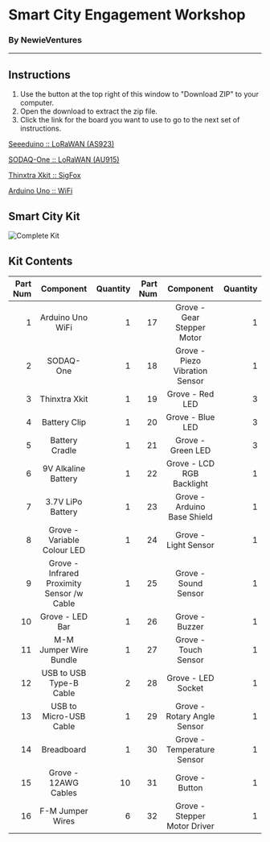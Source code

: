 # Smart City Engagement Workshop
### By NewieVentures

---

## Instructions

1. Use the button at the top right of this window to "Download ZIP" to your computer.
2. Open the download to extract the zip file.
3. Click the link for the board you want to use to go to the next set of instructions.

[Seeeduino :: LoRaWAN (AS923)](../master/LoRaWAN_AS923)

[SODAQ-One :: LoRaWAN (AU915)](../master/LoRaWAN_AU915)

[Thinxtra Xkit :: SigFox](../master/Sigfox)

[Arduino Uno :: WiFi](../master/WiFi)
  
## Smart City Kit

![Complete Kit][KitPhoto1]

## Kit Contents
|Part Num |Component |Quantity |Part Num |Component |Quantity
|---:|:---:|---:|---:|:---:|---:|
|1 | Arduino Uno WiFi |	1|17 | Grove - Gear Stepper Motor | 1
|2 | SODAQ-One | 1|18 | Grove - Piezo Vibration Sensor | 1
|3 | Thinxtra Xkit | 1|19 | Grove - Red LED | 3
|4 | Battery Clip | 1|20 | Grove - Blue LED | 3
|5 | Battery Cradle | 1|21 | Grove - Green LED | 3
|6 | 9V Alkaline Battery | 1|22 | Grove - LCD RGB Backlight | 1
|7 | 3.7V LiPo Battery | 1|23 | Grove - Arduino Base Shield | 1
|8 | Grove - Variable Colour LED | 1|24 | Grove - Light Sensor | 1
|9 | Grove - Infrared Proximity Sensor /w Cable | 1|25 | Grove - Sound Sensor | 1
|10 | Grove - LED Bar | 1|26 | Grove - Buzzer | 1
|11 | M-M Jumper Wire Bundle | 1|27 | Grove - Touch Sensor | 1
|12 | USB to USB Type-B Cable | 2|28 | Grove - LED Socket | 1
|13 | USB to Micro-USB Cable | 1|29 | Grove - Rotary Angle Sensor | 1
|14 | Breadboard | 1|30 | Grove - Temperature Sensor | 1
|15 | Grove - 12AWG Cables | 10|31 | Grove - Button | 1
|16 | F-M Jumper Wires | 6|32 | Grove - Stepper Motor Driver | 1

[KitPhoto1]: ../master/SCEW_Case_Open.png "Complete Kit"
